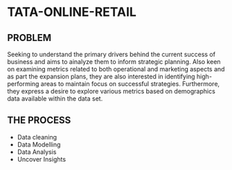 # TATA-ONLINE-RETAIL
## PROBLEM
Seeking to understand the primary drivers behind the current success of business and aims to ainalyze them to inform strategic planning. Also keen on examining metrics related to both operational and marketing aspects and as part the expansion plans, they are also interested in identifying high-performing areas to maintain focus on successful strategies. Furthermore, they express a desire to explore various metrics based on demographics data available within the data set.
## THE PROCESS
- Data cleaning
- Data Modelling
- Data Analysis
- Uncover Insights
